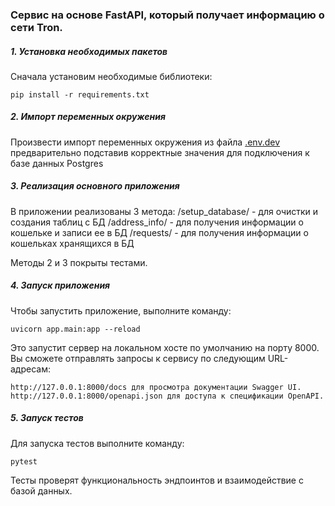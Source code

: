### Сервис на основе FastAPI, который получает информацию о сети Tron.

##### 1. Установка необходимых пакетов

Сначала установим необходимые библиотеки:
```
pip install -r requirements.txt
```

##### 2. Импорт переменных окружения

Произвести импорт переменных окружения из файла [.env.dev](.env.dev) 
предварительно подставив корректные значения для подключения к базе данных
Postgres

##### 3. Реализация основного приложения

В приложении реализованы 3 метода:
/setup_database/ - для очистки и создания таблиц с БД
/address_info/ - для получения информации о кошельке и записи ее в БД
/requests/ - для получения информации о кошельках хранящихся в БД

Методы 2 и 3 покрыты тестами. 

##### 4. Запуск приложения

Чтобы запустить приложение, выполните команду:
```
uvicorn app.main:app --reload
```

Это запустит сервер на локальном хосте по умолчанию на порту 8000. Вы сможете отправлять запросы к сервису по следующим URL-адресам:
```
http://127.0.0.1:8000/docs для просмотра документации Swagger UI.
http://127.0.0.1:8000/openapi.json для доступа к спецификации OpenAPI.
```

##### 5. Запуск тестов

Для запуска тестов выполните команду:

```
pytest
```

Тесты проверят функциональность эндпоинтов и взаимодействие с базой данных.
